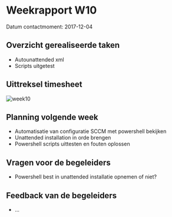 # Weekrapport W10

Datum contactmoment: 2017-12-04

## Overzicht gerealiseerde taken
- Autounattended xml
- Scripts uitgetest

## Uittreksel timesheet
![week10](https://github.com/HoGentTIN/p3ops-log-HStephan95-2/blob/master/ImagesWeekRapport/week10.png)

## Planning volgende week
- Automatisatie van configuratie SCCM met powershell bekijken
- Unattended installation in orde brengen
- Powershell scripts uittesten en fouten oplossen

## Vragen voor de begeleiders
- Powershell best in unattended installatie opnemen of niet?

## Feedback van de begeleiders
- ...
